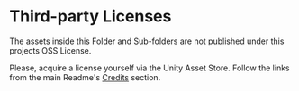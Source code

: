 # Third-party Licenses

The assets inside this Folder and Sub-folders are not published under this projects OSS License.

Please, acquire a license yourself via the Unity Asset Store. Follow the links from the main Readme's [Credits](/README.md#pray-credits) section. 
